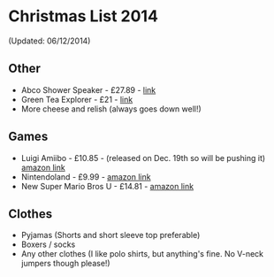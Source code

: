 Christmas List 2014
===================

(Updated: 06/12/2014)

Other
-----
- Abco Shower Speaker - £27.89 - [link](http://www.amazon.co.uk/Abco-Tech-Resistant-FM-speakerphone-Blue-Orange/dp/B00KHV6TIE/ref=sr_1_2?ie=UTF8&qid=1417871647&sr=8-2&keywords=abco+shower+speaker+blue)
- Green Tea Explorer - £21 - [link](https://jingtea.com/gifts/for-explorers/green-tea-explorer)
- More cheese and relish (always goes down well!)

Games
-----
- Luigi Amiibo - £10.85 - (released on Dec. 19th so will be pushing it) [amazon link](http://www.amazon.co.uk/Nintendo-amiibo-Super-Smash-Bros/dp/B00O9QC5Y0/ref=sr_1_4?ie=UTF8&qid=1417871783&sr=8-4&keywords=amiibo)
- Nintendoland - £9.99 - [amazon link](http://www.amazon.co.uk/Nintendo-8332-Land/dp/B00844QZCQ/ref=sr_1_1?ie=UTF8&qid=1417871723&sr=8-1&keywords=nintendoland)
- New Super Mario Bros U - £14.81 - [amazon link](http://www.amazon.co.uk/New-Super-Mario-Bros-Wii/dp/B00844Q4EA/ref=wl_it_dp_o_pC_nS_nC?ie=UTF8&colid=2NNA8XO63KC0X&coliid=I1B6QCFFSLGQLW)

Clothes
-------
- Pyjamas (Shorts and short sleeve top preferable)
- Boxers / socks
- Any other clothes (I like polo shirts, but anything's fine.  No V-neck jumpers though please!)
